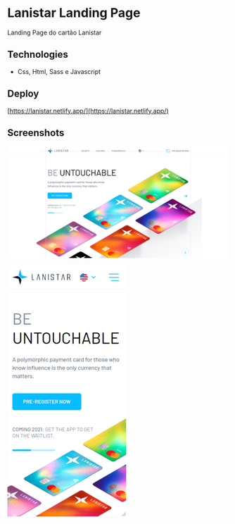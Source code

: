 # Lanistar Landing Page

Landing Page do cartão Lanistar


## Technologies

- Css, Html, Sass e Javascript


## Deploy

[https://lanistar.netlify.app/](https://lanistar.netlify.app/)


## Screenshots

![](https://raw.githubusercontent.com/maxassis/lp-lanistar/master/images/screen1.png)



![](https://raw.githubusercontent.com/maxassis/lp-lanistar/master/images/screen2.png)
